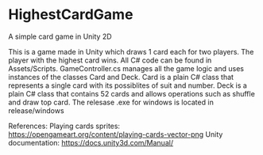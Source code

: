 # HighestCardGame
A simple card game in Unity 2D

This is a game made in Unity which draws 1 card each for two players. The player with the highest card wins. All C# code can be found in Assets/Scripts. GameController.cs manages all the game logic and uses instances of the classes Card and Deck. Card is a plain C# class that represents a single card with its possiblites of suit and number. Deck is a plain C# class that contains 52 cards and allows operations such as shuffle and draw top card.
The relesase .exe for windows is located in release/windows

References:
Playing cards sprites: https://opengameart.org/content/playing-cards-vector-png
Unity documentation: https://docs.unity3d.com/Manual/
